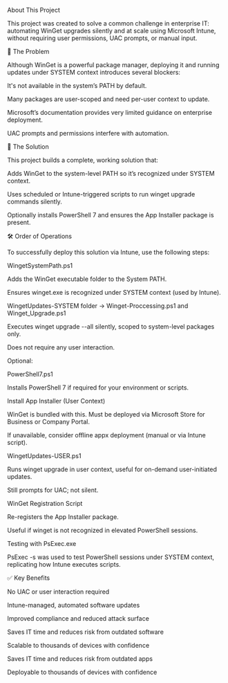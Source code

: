 About This Project

This project was created to solve a common challenge in enterprise IT: automating WinGet upgrades silently and at scale using Microsoft Intune, without requiring user permissions, UAC prompts, or manual input.

🎯 The Problem

Although WinGet is a powerful package manager, deploying it and running updates under SYSTEM context introduces several blockers:

It's not available in the system’s PATH by default.

Many packages are user-scoped and need per-user context to update.

Microsoft’s documentation provides very limited guidance on enterprise deployment.

UAC prompts and permissions interfere with automation.

🔧 The Solution

This project builds a complete, working solution that:

Adds WinGet to the system-level PATH so it’s recognized under SYSTEM context.

Uses scheduled or Intune-triggered scripts to run winget upgrade commands silently.

Optionally installs PowerShell 7 and ensures the App Installer package is present.

🛠️ Order of Operations

To successfully deploy this solution via Intune, use the following steps:

WingetSystemPath.ps1

Adds the WinGet executable folder to the System PATH.

Ensures winget.exe is recognized under SYSTEM context (used by Intune).

WingetUpdates-SYSTEM folder -> Winget-Proccessing.ps1 and Winget_Upgrade.ps1

Executes winget upgrade --all silently, scoped to system-level packages only.

Does not require any user interaction.

Optional:

PowerShell7.ps1

Installs PowerShell 7 if required for your environment or scripts.

Install App Installer (User Context)

WinGet is bundled with this. Must be deployed via Microsoft Store for Business or Company Portal.

If unavailable, consider offline appx deployment (manual or via Intune script).

WingetUpdates-USER.ps1

Runs winget upgrade in user context, useful for on-demand user-initiated updates.

Still prompts for UAC; not silent.

WinGet Registration Script

Re-registers the App Installer package.

Useful if winget is not recognized in elevated PowerShell sessions.

Testing with PsExec.exe

PsExec -s was used to test PowerShell sessions under SYSTEM context, replicating how Intune executes scripts.

✅ Key Benefits

No UAC or user interaction required

Intune-managed, automated software updates

Improved compliance and reduced attack surface

Saves IT time and reduces risk from outdated software

Scalable to thousands of devices with confidence


Saves IT time and reduces risk from outdated apps

Deployable to thousands of devices with confidence

